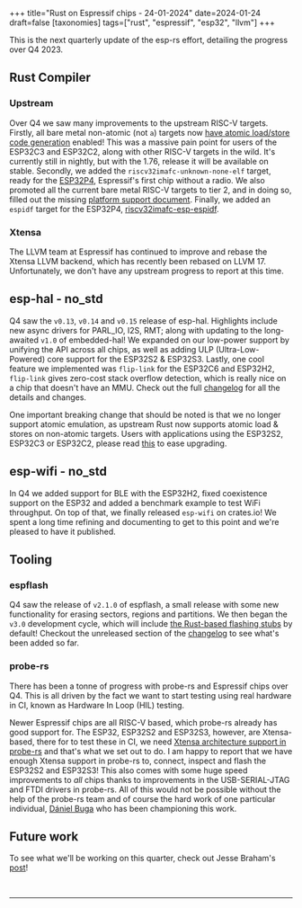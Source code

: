 +++
title="Rust on Espressif chips - 24-01-2024"
date=2024-01-24
draft=false
[taxonomies]
tags=["rust", "espressif", "esp32", "llvm"]
+++

This is the next quarterly update of the esp-rs effort, detailing the progress over Q4 2023.

## Rust Compiler

### Upstream

Over Q4 we saw many improvements to the upstream RISC-V targets. Firstly, all bare metal non-atomic (not `a`) targets now [have atomic load/store code generation](https://github.com/rust-lang/rust/pull/114499) enabled! This was a massive pain point for users of the ESP32C3 and ESP32C2, along with other RISC-V targets in the wild. It's currently still in nightly, but with the 1.76, release it will be available on stable. Secondly, we added the `riscv32imafc-unknown-none-elf` target, ready for the [ESP32P4](https://www.espressif.com/en/news/ESP32-P4), Espressif's first chip without a radio. We also promoted all the current bare metal RISC-V targets to tier 2, and in doing so, filled out the missing [platform support document](https://github.com/rust-lang/rust/pull/117874). Finally, we added an `espidf` target for the ESP32P4, [riscv32imafc-esp-espidf](https://github.com/rust-lang/rust/pull/119738).

### Xtensa

The LLVM team at Espressif has continued to improve and rebase the Xtensa LLVM backend, which has recently been rebased on LLVM 17. Unfortunately, we don't have any upstream progress to report at this time.

## esp-hal - no_std

Q4 saw the `v0.13`, `v0.14` and `v0.15` release of esp-hal. Highlights include new async drivers for PARL_IO, I2S, RMT; along with updating to the long-awaited `v1.0` of embedded-hal! We expanded on our low-power support by unifying the API across all chips, as well as adding ULP (Ultra-Low-Powered) core support for the ESP32S2 & ESP32S3. Lastly, one cool feature we implemented was `flip-link` for the ESP32C6 and ESP32H2, `flip-link` gives zero-cost stack overflow detection, which is really nice on a chip that doesn't have an MMU. Check out the full [changelog](https://github.com/esp-rs/esp-hal/blob/main/CHANGELOG.md) for all the details and changes.

One important breaking change that should be noted is that we no longer support atomic emulation, as upstream Rust now supports atomic load & stores on non-atomic targets. Users with applications using the ESP32S2, ESP32C3 or ESP32C2, please read [this](https://github.com/esp-rs/esp-hal/blob/main/CHANGELOG.md#breaking-1) to ease upgrading.

## esp-wifi - no_std

In Q4 we added support for BLE with the ESP32H2, fixed coexistence support on the ESP32 and added a benchmark example to test WiFi throughput. On top of that, we finally released `esp-wifi` on crates.io! We spent a long time refining and documenting to get to this point and we're pleased to have it published. 

## Tooling

### espflash

Q4 saw the release of `v2.1.0` of espflash, a small release with some new functionality for erasing sectors, regions and partitions. We then began the `v3.0` development cycle, which will include [the Rust-based flashing stubs](https://github.com/esp-rs/esp-flasher-stub) by default! Checkout the unreleased section of the [changelog](https://github.com/esp-rs/espflash/blob/main/CHANGELOG.md#added) to see what's been added so far.

### probe-rs

There has been a tonne of progress with probe-rs and Espressif chips over Q4. This is all driven by the fact we want to start testing using real hardware in CI, known as Hardware In Loop (HIL) testing.

Newer Espressif chips are all RISC-V based, which probe-rs already has good support for. The ESP32, ESP32S2 and ESP32S3, however, are Xtensa-based, there for to test these in CI, we need [Xtensa architecture support in probe-rs](https://github.com/probe-rs/probe-rs/issues/2001) and that's what we set out to do. I am happy to report that we have enough Xtensa support in probe-rs to, connect, inspect and flash the ESP32S2 and ESP32S3! This also comes with some huge speed improvements to _all_ chips thanks to improvements in the USB-SERIAL-JTAG and FTDI drivers in probe-rs. All of this would not be possible without the help of the probe-rs team and of course the hard work of one particular individual, [Dániel Buga](https://github.com/bugadani) who has been championing this work.

## Future work

To see what we'll be working on this quarter, check out Jesse Braham's [post](https://beta7.io/posts/esp-rs-quarterly-planning-q1-2024/)!

<br/>

---

<br/>
